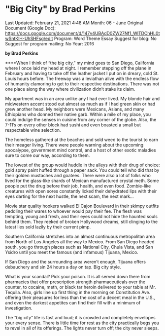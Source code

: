 # "Big City" by Brad Perkins

Last Updated: February 21, 2021 4:48 AM
Month: 06 - June
Original Document (Google Doc): https://docs.google.com/document/d/147v4UBAdD0ZW27Nf1_WlTDChHL0twSntKlH-UhSHFsg/edit
Program: Word Theme Essay
Suggest for blog: No
Suggest for program mailing: No
Year: 2016

**by Brad Perkins**

****When I think of “the big city,” my mind goes to San Diego, California where I once laid my head at night. I remember stepping off the plane in February and having to take off the leather jacket I put on in dreary, cold St. Louis hours before. The freeway was a leviathan alive with the endless flow of humanity clamoring to get to their respective destinations. There was not one place along the way where civilization didn’t stake its claim.

My apartment was in an area unlike any I had ever lived. My blonde hair and midwestern accent stood out almost as much as if I had green skin or had grew another head. My neighbors were Mexicans, Asians, and many Ethiopians who donned their native garb. Within a mile of my place, you could indulge the senses in cuisine from any corner of the globe. Also, the 7-11’s on every other block had sushi and even boasted a small but respectable wine selection.

The homeless gathered at the beaches and sold weed to the tourist to earn their meager living. There were people warning about the upcoming apocalypse, government mind control, and a host of other exotic maladies sure to come our way, according to them.

The lowest of the group would huddle in the alleys with their drug of choice: gold spray paint huffed through a paper sack. You could tell who did that by their golden mustaches and goatees. There were also a lot of folks who lived for the glass-like shards of Mexican manufactured crystal meth. Some people put the drug before their job, health, and even food. Zombie-like creatures with open sores constantly licked their dehydrated lips with their eyes darting for the next hustle, the next scam, the next mark…

Movie star quality hookers walked El Cajon Boulevard in their skimpy outfits peddling their wares to whoever would pay their fee. The flesh was tempting, young and fresh, and their eyes could not hide the haunted souls behind them. They reeked of broken Hollywood dreams, still clinging to the latest lies sold lazily by their current pimp.

Southern California stretches into an almost continuous metropolitan area from North of Los Angeles all the way to Mexico. From San Diego headed south, you go through places such as National City, Chula Vista, and San Ysidro until you meet the famous (and infamous) Tijuana, Mexico.

If San Diego and the surrounding area weren’t enough, Tijuana offers debauchery and sin 24 hours a day on tap. Big city style.

What is your scandal? Pick your poison. It is all served down there from pharmacies that offer prescription strength pharmaceuticals over the counter, to cocaine, meth, or black tar heroin delivered to your table at Mr. Tequila. Also, girls line up first thing in the morning on Constitution Ave. offering their pleasures for less than the cost of a decent meal in the U.S., and even the darkest appetites can find their fill with a minimum of investigation.

The “big city” life is fast and loud; it is crowded and completely envelopes your every sense. There is little time for rest as the city practically begs you to revel in all of its offerings. The lights never turn off; the city never sleeps.
